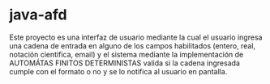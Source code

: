 # java-afd
Este proyecto es una interfaz de usuario mediante la cual el usuario ingresa una cadena de entrada en alguno de los campos habilitados (entero, real, notación científica, email) y el sistema mediante la implementación de AUTOMÁTAS FINITOS DETERMINISTAS valida si la cadena ingresada cumple con el formato o no y se lo notifica al usuario en pantalla.
